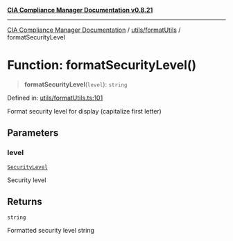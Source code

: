 [**CIA Compliance Manager Documentation v0.8.21**](../../../README.md)

***

[CIA Compliance Manager Documentation](../../../modules.md) / [utils/formatUtils](../README.md) / formatSecurityLevel

# Function: formatSecurityLevel()

> **formatSecurityLevel**(`level`): `string`

Defined in: [utils/formatUtils.ts:101](https://github.com/Hack23/cia-compliance-manager/blob/689e67e40bb6afe811128d672a0d7dd5fcbdaea5/src/utils/formatUtils.ts#L101)

Format security level for display (capitalize first letter)

## Parameters

### level

[`SecurityLevel`](../../../types/cia/type-aliases/SecurityLevel.md)

Security level

## Returns

`string`

Formatted security level string
